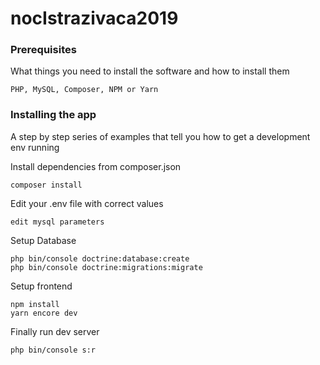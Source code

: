 # nocIstrazivaca2019

### Prerequisites

What things you need to install the software and how to install them

```
PHP, MySQL, Composer, NPM or Yarn
```

### Installing the app

A step by step series of examples that tell you how to get a development env running

Install dependencies from composer.json

```
composer install
```

Edit your .env file with correct values
```
edit mysql parameters
```

Setup Database

```
php bin/console doctrine:database:create
php bin/console doctrine:migrations:migrate
```

Setup frontend
```
npm install
yarn encore dev
```

Finally run dev server
```
php bin/console s:r
```
